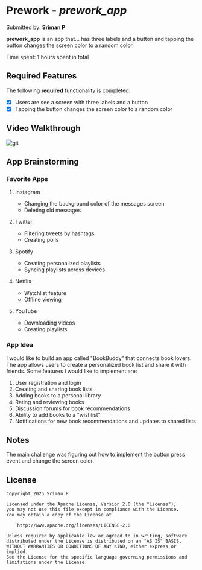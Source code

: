 # Prework - *prework_app*

Submitted by: **Sriman P**

**prework_app** is an app that... has three labels and a button and tapping the button changes the screen color to a random color.

Time spent: **1** hours spent in total

## Required Features

The following **required** functionality is completed:

- [x] Users are see a screen with three labels and a button
- [x] Tapping the button changes the screen color to a random color

## Video Walkthrough

![git](<gif_file.gif>)




## App Brainstorming

### Favorite Apps

1. Instagram
   - Changing the background color of the messages screen
   - Deleting old messages

2. Twitter
   - Filtering tweets by hashtags
   - Creating polls

3. Spotify
   - Creating personalized playlists
   - Syncing playlists across devices

4. Netflix
   - Watchlist feature
   - Offline viewing

5. YouTube
   - Downloading videos
   - Creating playlists

### App Idea

I would like to build an app called "BookBuddy" that connects book lovers. The app allows users to create a personalized book list and share it with friends. Some features I would like to implement are:

1. User registration and login
2. Creating and sharing book lists
3. Adding books to a personal library
4. Rating and reviewing books
5. Discussion forums for book recommendations
6. Ability to add books to a "wishlist"
7. Notifications for new book recommendations and updates to shared lists


## Notes


The main challenge was figuring out how to implement the button press event and change the screen color.



## License

    Copyright 2025 Sriman P

    Licensed under the Apache License, Version 2.0 (the "License");
    you may not use this file except in compliance with the License.
    You may obtain a copy of the License at

        http://www.apache.org/licenses/LICENSE-2.0

    Unless required by applicable law or agreed to in writing, software
    distributed under the License is distributed on an "AS IS" BASIS,
    WITHOUT WARRANTIES OR CONDITIONS OF ANY KIND, either express or implied.
    See the License for the specific language governing permissions and
    limitations under the License.
